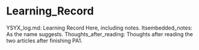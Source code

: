 # Learning_Record
YSYX_log.md: Learning Record Here, including notes.
Itsembedded_notes: As the name suggests.
Thoughts_after_reading: Thoughts after reading the two articles after finishing PA1.
